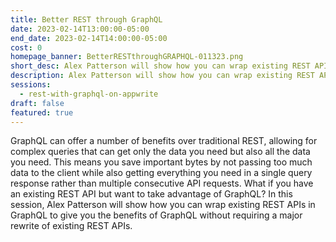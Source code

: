```yaml
---
title: Better REST through GraphQL
date: 2023-02-14T13:00:00-05:00
end_date: 2023-02-14T14:00:00-05:00
cost: 0
homepage_banner: BetterRESTthroughGRAPHQL-011323.png
short_desc: Alex Patterson will show how you can wrap existing REST APIs in GraphQL to give you the benefits of GraphQL without requiring a major rewrite of existing REST APIs.
description: Alex Patterson will show how you can wrap existing REST APIs in GraphQL to give you the benefits of GraphQL without requiring a major rewrite of existing REST APIs.
sessions:
  - rest-with-graphql-on-appwrite
draft: false
featured: true
---
```


GraphQL can offer a number of benefits over traditional REST, allowing for complex queries that can get only the data you need but also all the data you need. This means you save important bytes by not passing too much data to the client while also getting everything you need in a single query response rather than multiple consecutive API requests. What if you have an existing REST API but want to take advantage of GraphQL? In this session, Alex Patterson will show how you can wrap existing REST APIs in GraphQL to give you the benefits of GraphQL without requiring a major rewrite of existing REST APIs.